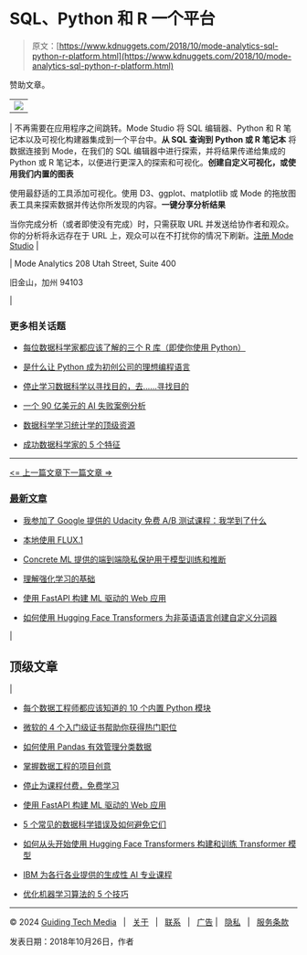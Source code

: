 # SQL、Python 和 R 一个平台

> 原文：[https://www.kdnuggets.com/2018/10/mode-analytics-sql-python-r-platform.html](https://www.kdnuggets.com/2018/10/mode-analytics-sql-python-r-platform.html)

赞助文章。

|  |
| --- |
| [![](../Images/553e748f58abbb6cd4c3da16aae602f5.png)](https://about.modeanalytics.com/?utm_source=kdnuggets&utm_medium=sponsored_email&utm_campaign=studio&utm_content=studio_20181026)  |

| 不再需要在应用程序之间跳转。Mode Studio 将 SQL 编辑器、Python 和 R 笔记本以及可视化构建器集成到一个平台中。**从 SQL 查询到 Python 或 R 笔记本** 将数据连接到 Mode，在我们的 SQL 编辑器中进行探索，并将结果传递给集成的 Python 或 R 笔记本，以便进行更深入的探索和可视化。**创建自定义可视化，或使用我们内置的图表**

使用最舒适的工具添加可视化。使用 D3、ggplot、matplotlib 或 Mode 的拖放图表工具来探索数据并传达你所发现的内容。**一键分享分析结果**

当你完成分析（或者即使没有完成）时，只需获取 URL 并发送给协作者和观众。你的分析将永远存在于 URL 上，观众可以在不打扰你的情况下刷新。[注册 Mode Studio](https://about.modeanalytics.com/?utm_source=kdnuggets&utm_medium=sponsored_email&utm_campaign=studio&utm_content=studio_20181026) |

| Mode Analytics 208 Utah Street, Suite 400

旧金山，加州 94103

|

### 更多相关话题

+   [每位数据科学家都应该了解的三个 R 库（即使你使用 Python）](https://www.kdnuggets.com/2021/12/three-r-libraries-every-data-scientist-know-even-python.html)

+   [是什么让 Python 成为初创公司的理想编程语言](https://www.kdnuggets.com/2021/12/makes-python-ideal-programming-language-startups.html)

+   [停止学习数据科学以寻找目的，去……寻找目的](https://www.kdnuggets.com/2021/12/stop-learning-data-science-find-purpose.html)

+   [一个 90 亿美元的 AI 失败案例分析](https://www.kdnuggets.com/2021/12/9b-ai-failure-examined.html)

+   [数据科学学习统计学的顶级资源](https://www.kdnuggets.com/2021/12/springboard-top-resources-learn-data-science-statistics.html)

+   [成功数据科学家的 5 个特征](https://www.kdnuggets.com/2021/12/5-characteristics-successful-data-scientist.html)

* * *

[<= 上一篇文章](https://www.kdnuggets.com/2018/10/notes-feature-preprocessing-what-why-how.html)[下一篇文章 =>](https://www.kdnuggets.com/2018/10/introduction-deep-learning-keras.html)

### [最新文章](/news/index.html)

+   [我参加了 Google 提供的 Udacity 免费 A/B 测试课程：我学到了什么](https://www.kdnuggets.com/i-took-udacitys-free-a-b-testing-course-by-google-heres-what-i-learned)

+   [本地使用 FLUX.1](https://www.kdnuggets.com/using-flux-1-locally)

+   [Concrete ML 提供的端到端隐私保护用于模型训练和推断](https://www.kdnuggets.com/end-to-end-privacy-for-model-training-and-inference-with-concrete-ml)

+   [理解强化学习的基础](https://www.kdnuggets.com/understanding-the-basics-of-reinforcement-learning)

+   [使用 FastAPI 构建 ML 驱动的 Web 应用](https://www.kdnuggets.com/using-fastapi-for-building-ml-powered-web-apps)

+   [如何使用 Hugging Face Transformers 为非英语语言创建自定义分词器](https://www.kdnuggets.com/how-to-create-a-custom-tokenizer-for-non-english-languages-with-hugging-face-transformers)

|

## 顶级文章

|

+   [每个数据工程师都应该知道的 10 个内置 Python 模块](https://www.kdnuggets.com/10-built-in-python-modules-every-data-engineer-should-know)

+   [微软的 4 个入门级证书帮助你获得热门职位](https://www.kdnuggets.com/4-entry-level-certificates-from-microsoft-to-land-in-demand-jobs)

+   [如何使用 Pandas 有效管理分类数据](https://www.kdnuggets.com/how-to-manage-categorical-data-effectively-with-pandas)

+   [掌握数据工程的项目创意](https://www.kdnuggets.com/project-ideas-to-master-data-engineering)

+   [停止为课程付费，免费学习](https://www.kdnuggets.com/stop-paying-for-courses-and-learn-for-free)

+   [使用 FastAPI 构建 ML 驱动的 Web 应用](https://www.kdnuggets.com/using-fastapi-for-building-ml-powered-web-apps)

+   [5 个常见的数据科学错误及如何避免它们](https://www.kdnuggets.com/5-common-data-science-mistakes-and-how-to-avoid-them)

+   [如何从头开始使用 Hugging Face Transformers 构建和训练 Transformer 模型](https://www.kdnuggets.com/how-to-build-and-train-a-transformer-model-from-scratch-with-hugging-face-transformers)

+   [IBM 为各行各业提供的生成性 AI 专业课程](https://www.kdnuggets.com/generative-ai-specialisation-courses-from-ibm-for-every-profession)

+   [优化机器学习算法的 5 个技巧](https://www.kdnuggets.com/5-tips-for-optimizing-machine-learning-algorithms)

* * *

© 2024 [Guiding Tech Media](https://www.guidingtechmedia.com/)   |   [关于](/about/index.html)   |   [联系](/contact.html)   |   [广告](/mailchi.mp/kdnuggets/media-kit) |   [隐私](/news/privacy-policy.html)   |   [服务条款](/terms-of-service.html)

发表日期：2018年10月26日，作者
